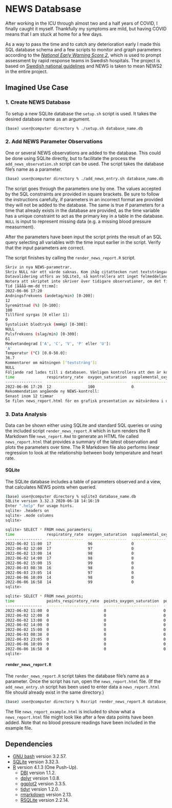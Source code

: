 # NEWS Databsase

After working in the ICU through almost two and a half years of COVID, I finally caught it myself. Thankfully my symptoms are mild, but having COVID means that I am stuck at home for a few days.

As a way to pass the time and to catch any deterioration early I made this SQL database schema and a few scripts to monitor and graph parameters according to the *[National Early Warning Score 2](https://en.wikipedia.org/wiki/Early_warning_score)*, which is used to prompt assessment by rapid response teams in Swedish hospitals. The project is based on [Swedish national guidelines](https://www.vardhandboken.se/vard-och-behandling/akut-bedomning-och-skattning/bedomning-enligt-news/) and NEWS is taken to mean NEWS2 in the entire project.

## Imagined Use Case

### 1. Create NEWS Database

To setup a new SQLite database the `setup.sh` script is used. It takes the desired database name as an argument.

```bash
(base) user@computer directory % ./setup.sh database_name.db
```

### 2. Add NEWS Parameter Observations

One or several NEWS observations are added to the database. This could be done using SQLite directly, but to facilitate the process the `add_news_observation.sh` script can be used. The script takes the database file’s name as a parameter.

```bash
(base) user@computer directory % ./add_news_entry.sh database_name.db
```

The script goes through the parameters one by one. The values accepted by the SQL constraints are provided in square brackets. Be sure to follow the instructions carefully, if parameters in an incorrect format are provided they will not be added to the database. The same is true if parameters for a time that already exists in the database are provided, as the time variable has a unique constraint to act as the primary key in a table in the database. `NULL` is input to represent missing data (e.g. a missing blood pressure measurment).

After the parameters have been input the script prints the result of an SQL query selecting all variables with the time input earlier in the script. Verify that the input parameters are correct.

The script finishes by calling the `render_news_report.R` script.

```bash
Skriv in nya NEWS-parametrar.
Skriv NULL när ett värde saknas. Kom ihåg citattecken runt textsträngar.
Datavalidering utförs av SQLite3, så kontrollera att inget felmeddelande dyker upp.
Notera att skriptet inte skriver över tidigare observationer, om det finns i databasen.
Tid [åååå-mm-dd tt:mm]:
2022-06-06 17:20
Andningsfrekvens (andetag/min) [0-200]:
12
Syremättnad (%) [0-100]:
100
Tillförd syrgas [0 eller 1]:
0
Systoliskt blodtryck (mmHg) [0-300]:
NULL
Pulsfrekvens (slag/min) [0-300]:
61
Medvetandegrad ['A', 'C', 'V', 'P' eller 'U']:
'A'
Temperatur (°C) [0.0-50.0]:
36.7
Kommentarer om mätningen ['textsträng']:
NULL
Följande rad lades till i databasen. Vänligen kontrollera att den är korrekt.
time              respiratory_rate  oxygen_saturation  supplemental_oxygen  systolic_pressure  heart_rate  consciousness  temperature  comment   
----------------  ----------------  -----------------  -------------------  -----------------  ----------  -------------  -----------  ----------
2022-06-06 17:20  12                100                0                                       61          A              36.7                   
Rekommendation angående ny NEWS-kontroll:
Senast inom 12 timmar
Se filen news_report.html för en grafisk presentation av mätvärdena i databasen.
```

### 3. Data Analysis

Data can be shown either using SQLite and standard SQL queries or using the included script `render_news_report.R` which in turn renders the R Markdown file `news_report.Rmd` to generate an HTML file called `news_report.html` that provides a summary of the latest observation and plots the parameters over time. The R Markdown file also performs linear regression to look at the relationship between body temperature and heart rate.

#### SQLite

The SQLite database includes a table of parameters observed and a view, that calculates NEWS points when queried.

```bash
(base) user@computer directory % sqlite3 database_name.db 
SQLite version 3.32.3 2020-06-18 14:16:19
Enter ".help" for usage hints.
sqlite> .headers on
sqlite> .mode columns
sqlite> 
```

```bash
sqlite> SELECT * FROM news_parameters;
time              respiratory_rate  oxygen_saturation  supplemental_oxygen  systolic_pressure  heart_rate  consciousness  temperature  comment                                     
----------------  ----------------  -----------------  -------------------  -----------------  ----------  -------------  -----------  --------------------------------------------
2022-06-02 11:00  17                96                 0                                       78          A              38.3                                                     
2022-06-02 12:00  17                97                 0                                       84          A              38.2                                                     
2022-06-02 13:00  14                98                 0                                       96          A              38.3                                                     
2022-06-02 14:00  17                98                 0                                       73          A              37.5                                                     
2022-06-02 15:00  15                99                 0                                       71          A              37.3                                                     
2022-06-03 08:38  16                98                 0                                       72          A              36.9                                                     
2022-06-03 23:05  14                97                 0                                       58          A              36.6         T. Ibuprofen 400 mg 1 st P.O. taget 15.25.
2022-06-06 10:09  14                98                 0                                       67          A              36.9                                                     
2022-06-06 16:58  14                99                 0                                       62          A              36.6                                                                                                     
sqlite> 
```

```bash
sqlite> SELECT * FROM news_points;
time              points_respiratory_rate  points_oxygen_saturation  points_supplemental_oxygen  points_systolic_pressure  points_heart_rate  points_consciousness  points_temperature  total_points  clinical_risk  next_measurement      
----------------  -----------------------  ------------------------  --------------------------  ------------------------  -----------------  --------------------  ------------------  ------------  -------------  ----------------------
2022-06-02 11:00  0                        0                         0                                                     0                  0                     1                   1             Låg            Senast inom 4-6 timmar
2022-06-02 12:00  0                        0                         0                                                     0                  0                     1                   1             Låg            Senast inom 4-6 timmar
2022-06-02 13:00  0                        0                         0                                                     1                  0                     1                   2             Låg            Senast inom 4-6 timmar
2022-06-02 14:00  0                        0                         0                                                     0                  0                     0                   0             Låg            Senast inom 12 timmar 
2022-06-02 15:00  0                        0                         0                                                     0                  0                     0                   0             Låg            Senast inom 12 timmar 
2022-06-03 08:38  0                        0                         0                                                     0                  0                     0                   0             Låg            Senast inom 12 timmar 
2022-06-03 23:05  0                        0                         0                                                     0                  0                     0                   0             Låg            Senast inom 12 timmar 
2022-06-06 10:09  0                        0                         0                                                     0                  0                     0                   0             Låg            Senast inom 12 timmar 
2022-06-06 16:58  0                        0                         0                                                     0                  0                     0                   0             Låg            Senast inom 12 timmar 
sqlite> 
```

#### `render_news_report.R`

The `render_news_report.R` script takes the database file’s name as a parameter. Once the script has run, open the `news_report.html` file. (If the `add_news_entry.sh` script has been used to enter data a `news_report.html` file should already exist in the same directory.)

```bash
(base) user@computer directory % Rscript render_news_report.R database_name.db
```

The file `news_report_example.html` is included to show what a `news_report.html` file might look like after a few data points have been added. Note that no blood pressure readings have been included in the example file.

## Dependencies

- [GNU bash](https://www.gnu.org/software/bash/) version 3.2.57.
- [SQLite](https://www.sqlite.org/index.html) version 3.32.3.
- [R](https://www.r-project.org) version 4.1.3 (One Push-Up).
  - [DBI](https://dbi.r-dbi.org) version 1.1.2.
  - [dplyr](https://dplyr.tidyverse.org) version 1.0.8.
  - [ggplot2](https://ggplot2.tidyverse.org) version 3.3.5.
  - [tidyr](https://tidyr.tidyverse.org) version 1.2.0.
  - [rmarkdown](https://rmarkdown.rstudio.com) version 2.13.
  - [RSQLite](https://rsqlite.r-dbi.org) version 2.2.14.
